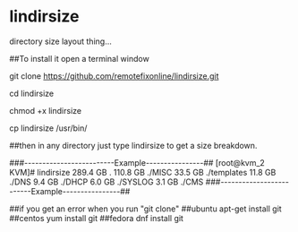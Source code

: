 # lindirsize
directory size layout thing...


##To install it open a terminal window

git clone https://github.com/remotefixonline/lindirsize.git

cd lindirsize

chmod +x lindirsize

cp lindirsize /usr/bin/

##then in any directory just type lindirsize to get a size breakdown.

###-------------------------Example----------------##
[root@kvm_2 KVM]# lindirsize
289.4 GB .
110.8 GB ./MISC
33.5 GB ./templates
11.8 GB ./DNS
9.4 GB ./DHCP
6.0 GB ./SYSLOG
3.1 GB ./CMS
###-------------------------Example----------------##

##if  you get an error when you run "git clone"
##ubuntu
apt-get install git
##centos 
yum install git
##fedora
dnf install git
